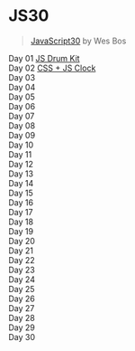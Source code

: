 # JS30
> [JavaScript30](javascript30.com) by Wes Bos

Day 01 [JS Drum Kit]()  
Day 02 [CSS + JS Clock]()  
Day 03 []()  
Day 04 []()  
Day 05 []()  
Day 06 []()  
Day 07 []()  
Day 08 []()  
Day 09 []()  
Day 10 []()  
Day 11 []()  
Day 12 []()  
Day 13 []()  
Day 14 []()  
Day 15 []()  
Day 16 []()  
Day 17 []()  
Day 18 []()  
Day 19 []()  
Day 20 []()  
Day 21 []()  
Day 22 []()  
Day 23 []()  
Day 24 []()  
Day 25 []()  
Day 26 []()  
Day 27 []()  
Day 28 []()  
Day 29 []()  
Day 30 []()  
